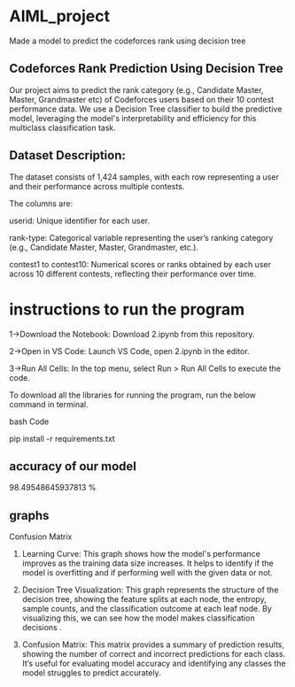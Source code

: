 # AIML_project
Made a model to predict the codeforces rank using decision tree 


## Codeforces Rank Prediction Using Decision Tree
Our project aims to predict the rank category (e.g., Candidate Master, Master, Grandmaster etc) of Codeforces users based on their 10 contest performance data. We use a Decision Tree classifier to build the predictive model, leveraging the model's interpretability and efficiency for this multiclass classification task.

## Dataset Description:
The dataset consists of 1,424 samples, with each row representing a user and their performance across multiple contests. 

The columns are:

userid: Unique identifier for each user.

rank-type: Categorical variable representing the user’s ranking category (e.g., Candidate Master, Master, Grandmaster, etc.).

contest1 to contest10: Numerical scores or ranks obtained by each user across 10 different contests, reflecting their performance over time.

# instructions to run the program
1->Download the Notebook: Download 2.ipynb from this repository.

2->Open in VS Code: Launch VS Code, open 2.ipynb in the editor.

3->Run All Cells: In the top menu, select Run > Run All Cells to execute the code.

To download all the libraries for running the program, run the below command in terminal.

bash Code

pip install -r requirements.txt

## accuracy of our model
98.49548645937813 %

## graphs

Confusion Matrix

1. Learning Curve: This graph shows how the model's performance improves as the training data size increases. It helps to identify if the model is overfitting and if  performing well with the given data or not.

2. Decision Tree Visualization: This graph represents the structure of the decision tree, showing the feature splits at each node, the entropy, sample counts, and the classification outcome at each leaf node. By visualizing this, we can see how the model makes classification decisions .

3. Confusion Matrix: This matrix provides a summary of prediction results, showing the number of correct and incorrect predictions for each class. It’s useful for evaluating model accuracy and identifying any classes the model struggles to predict accurately.
   

   

